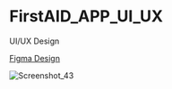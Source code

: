 # FirstAID_APP_UI_UX
 UI/UX Design
 
[Figma Design](https://www.figma.com/file/UHYfd5HZ7GpGHQXzSytujf/First-Aid-UI%2FUX?type=design&node-id=249%3A1996&mode=design&t=mGw4Ke7HsIEHrSQc-1)
 

![Screenshot_43](https://github.com/user-attachments/assets/2c6be15e-d384-46ef-b9e6-a85aa4ae3b2d)
